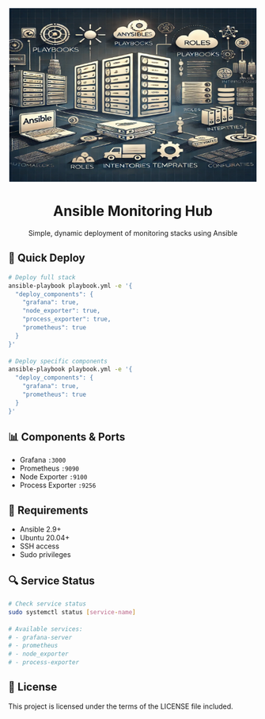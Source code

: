 
<div align="center">
  <img src="assests/Ansible-img.webp" alt="Ansible" width="500" height="350" />

  # Ansible Monitoring Hub
  Simple, dynamic deployment of monitoring stacks using Ansible
</div>

## 🚀 Quick Deploy

```bash
# Deploy full stack
ansible-playbook playbook.yml -e '{
  "deploy_components": {
    "grafana": true,
    "node_exporter": true,
    "process_exporter": true,
    "prometheus": true
  }
}'

# Deploy specific components
ansible-playbook playbook.yml -e '{
  "deploy_components": {
    "grafana": true,
    "prometheus": true
  }
}'
```

## 📊 Components & Ports

- Grafana ``:3000``
- Prometheus ``:9090``
- Node Exporter ``:9100``
- Process Exporter ``:9256``

## 🔧 Requirements

- Ansible 2.9+
- Ubuntu 20.04+
- SSH access
- Sudo privileges

## 🔍 Service Status

```bash
# Check service status
sudo systemctl status [service-name]

# Available services:
# - grafana-server
# - prometheus
# - node_exporter
# - process-exporter
```

## 📝 License

This project is licensed under the terms of the LICENSE file included.
